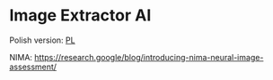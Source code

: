 # Image Extractor AI  
Polish version: [PL](README.pl.md)  

NIMA: https://research.google/blog/introducing-nima-neural-image-assessment/